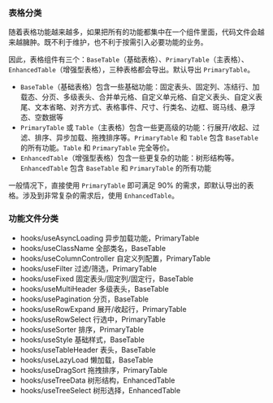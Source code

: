 ### 表格分类

随着表格功能越来越多，如果把所有的功能都集中在一个组件里面，代码文件会越来越臃肿。既不利于维护，也不利于按需引入必要功能的业务。

因此，表格组件有三个：`BaseTable`（基础表格）、`PrimaryTable`（主表格）、`EnhancedTable`（增强型表格），三种表格都会导出。默认导出 `PrimaryTable`。

- `BaseTable`（基础表格）包含一些基础功能：固定表头、固定列、冻结行、加载态、分页、多级表头、合并单元格、自定义单元格、自定义表头、自定义表尾、文本省略、对齐方式、表格事件、尺寸、行类名、边框、斑马线、悬浮态、空数据等
- `PrimaryTable` 或 `Table`（主表格）包含一些更高级的功能：行展开/收起、过滤、排序、异步加载、拖拽排序等。`PrimaryTable` 和 `Table` 包含 `BaseTable` 的所有功能。`Table` 和 `PrimaryTable` 完全等价。
- `EnhancedTable`（增强型表格）包含一些更复杂的功能：树形结构等。`EnhancedTable` 包含 `BaseTable` 和 `PrimaryTable` 的所有功能

一般情况下，直接使用 `PrimaryTable` 即可满足 90% 的需求，即默认导出的表格。涉及到非常复杂的需求后，使用 `EnhancedTable`。

### 功能文件分类

- hooks/useAsyncLoading 异步加载功能，PrimaryTable
- hooks/useClassName 全部类名，BaseTable
- hooks/useColumnController 自定义列配置，PrimaryTable
- hooks/useFilter 过滤/筛选，PrimaryTable
- hooks/useFixed 固定表头/固定列/固定行，BaseTable
- hooks/useMultiHeader 多级表头，BaseTable
- hooks/usePagination 分页，BaseTable
- hooks/useRowExpand 展开/收起行，PrimaryTable
- hooks/useRowSelect 行选中，PrimaryTable
- hooks/useSorter 排序，PrimaryTable
- hooks/useStyle 基础样式，BaseTable
- hooks/useTableHeader 表头，BaseTable
- hooks/useLazyLoad 懒加载，BaseTable
- hooks/useDragSort 拖拽排序，PrimaryTable
- hooks/useTreeData 树形结构，EnhancedTable
- hooks/useTreeSelect 树形选择，EnhancedTable
